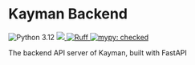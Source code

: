 # Kayman Backend

<p align="left">
    <img src="https://img.shields.io/badge/python-3.12-blue.svg?logo=python" alt="Python 3.12" />
    <a href="https://codecov.io/gh/tomy0000000/kayman">
        <img src="https://codecov.io/gh/tomy0000000/kayman/graph/badge.svg?token=ng4W7JDOn8"/>
    </a>
    <a href="https://github.com/astral-sh/ruff">
        <img src="https://img.shields.io/endpoint?url=https://raw.githubusercontent.com/astral-sh/ruff/main/assets/badge/v2.json" alt="Ruff">
    </a>
    <a href="http://mypy-lang.org/">
        <img src="https://img.shields.io/badge/mypy-checked-blue" alt="mypy: checked">
    </a>
</p>

The backend API server of Kayman, built with FastAPI
